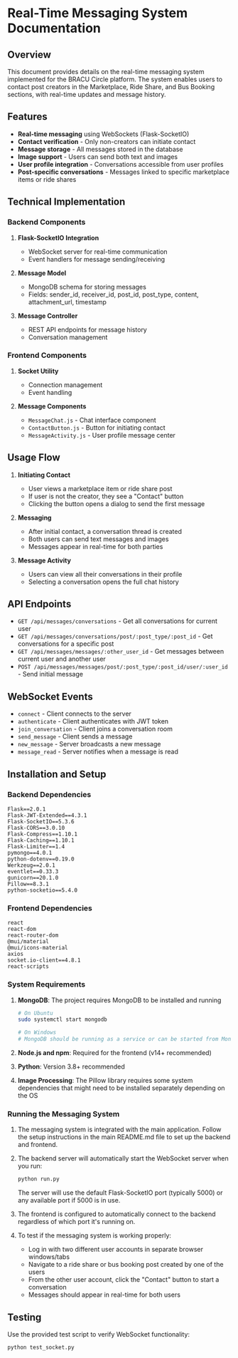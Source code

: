 # Real-Time Messaging System Documentation

## Overview

This document provides details on the real-time messaging system implemented for the BRACU Circle platform. The system enables users to contact post creators in the Marketplace, Ride Share, and Bus Booking sections, with real-time updates and message history.

## Features

- **Real-time messaging** using WebSockets (Flask-SocketIO)
- **Contact verification** - Only non-creators can initiate contact
- **Message storage** - All messages stored in the database
- **Image support** - Users can send both text and images
- **User profile integration** - Conversations accessible from user profiles
- **Post-specific conversations** - Messages linked to specific marketplace items or ride shares

## Technical Implementation

### Backend Components

1. **Flask-SocketIO Integration**
   - WebSocket server for real-time communication
   - Event handlers for message sending/receiving

2. **Message Model**
   - MongoDB schema for storing messages
   - Fields: sender_id, receiver_id, post_id, post_type, content, attachment_url, timestamp

3. **Message Controller**
   - REST API endpoints for message history
   - Conversation management

### Frontend Components

1. **Socket Utility**
   - Connection management
   - Event handling

2. **Message Components**
   - `MessageChat.js` - Chat interface component
   - `ContactButton.js` - Button for initiating contact
   - `MessageActivity.js` - User profile message center

## Usage Flow

1. **Initiating Contact**
   - User views a marketplace item or ride share post
   - If user is not the creator, they see a "Contact" button
   - Clicking the button opens a dialog to send the first message

2. **Messaging**
   - After initial contact, a conversation thread is created
   - Both users can send text messages and images
   - Messages appear in real-time for both parties

3. **Message Activity**
   - Users can view all their conversations in their profile
   - Selecting a conversation opens the full chat history

## API Endpoints

- `GET /api/messages/conversations` - Get all conversations for current user
- `GET /api/messages/conversations/post/:post_type/:post_id` - Get conversations for a specific post
- `GET /api/messages/messages/:other_user_id` - Get messages between current user and another user
- `POST /api/messages/messages/post/:post_type/:post_id/user/:user_id` - Send initial message

## WebSocket Events

- `connect` - Client connects to the server
- `authenticate` - Client authenticates with JWT token
- `join_conversation` - Client joins a conversation room
- `send_message` - Client sends a message
- `new_message` - Server broadcasts a new message
- `message_read` - Server notifies when a message is read

## Installation and Setup

### Backend Dependencies

```
Flask==2.0.1
Flask-JWT-Extended==4.3.1
Flask-SocketIO==5.3.6
Flask-CORS==3.0.10
Flask-Compress==1.10.1
Flask-Caching==1.10.1
Flask-Limiter==1.4
pymongo==4.0.1
python-dotenv==0.19.0
Werkzeug==2.0.1
eventlet==0.33.3
gunicorn==20.1.0
Pillow==8.3.1
python-socketio==5.4.0
```

### Frontend Dependencies

```
react
react-dom
react-router-dom
@mui/material
@mui/icons-material
axios
socket.io-client==4.8.1
react-scripts
```

### System Requirements

1. **MongoDB**: The project requires MongoDB to be installed and running
   ```bash
   # On Ubuntu
   sudo systemctl start mongodb
   
   # On Windows
   # MongoDB should be running as a service or can be started from MongoDB Compass
   ```

2. **Node.js and npm**: Required for the frontend (v14+ recommended)

3. **Python**: Version 3.8+ recommended

4. **Image Processing**: The Pillow library requires some system dependencies that might need to be installed separately depending on the OS

### Running the Messaging System

1. The messaging system is integrated with the main application. Follow the setup instructions in the main README.md file to set up the backend and frontend.

2. The backend server will automatically start the WebSocket server when you run:
   ```bash
   python run.py
   ```
   The server will use the default Flask-SocketIO port (typically 5000) or any available port if 5000 is in use.

3. The frontend is configured to automatically connect to the backend regardless of which port it's running on.

4. To test if the messaging system is working properly:
   - Log in with two different user accounts in separate browser windows/tabs
   - Navigate to a ride share or bus booking post created by one of the users
   - From the other user account, click the "Contact" button to start a conversation
   - Messages should appear in real-time for both users

## Testing

Use the provided test script to verify WebSocket functionality:

```bash
python test_socket.py
```
